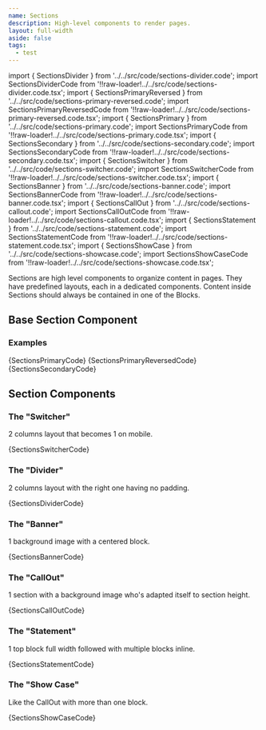 ```yaml
---
name: Sections
description: High-level components to render pages.
layout: full-width
aside: false
tags:
  - test
---
```


<!-- CODE IMPORTS -->

<!-- prettier-ignore -->
import { SectionsDivider } from '../../src/code/sections-divider.code'; 
import SectionsDividerCode from '!!raw-loader!../../src/code/sections-divider.code.tsx';
import { SectionsPrimaryReversed } from '../../src/code/sections-primary-reversed.code'; 
import SectionsPrimaryReversedCode from '!!raw-loader!../../src/code/sections-primary-reversed.code.tsx';
import { SectionsPrimary } from '../../src/code/sections-primary.code'; 
import SectionsPrimaryCode from '!!raw-loader!../../src/code/sections-primary.code.tsx';
import { SectionsSecondary } from '../../src/code/sections-secondary.code';
import SectionsSecondaryCode from '!!raw-loader!../../src/code/sections-secondary.code.tsx';
import { SectionsSwitcher } from '../../src/code/sections-switcher.code'; 
import SectionsSwitcherCode from '!!raw-loader!../../src/code/sections-switcher.code.tsx';
import { SectionsBanner } from '../../src/code/sections-banner.code'; 
import SectionsBannerCode from '!!raw-loader!../../src/code/sections-banner.code.tsx';
import { SectionsCallOut } from '../../src/code/sections-callout.code'; 
import SectionsCallOutCode from '!!raw-loader!../../src/code/sections-callout.code.tsx';
import { SectionsStatement } from '../../src/code/sections-statement.code';
import SectionsStatementCode from '!!raw-loader!../../src/code/sections-statement.code.tsx';
import { SectionsShowCase } from '../../src/code/sections-showcase.code'; 
import SectionsShowCaseCode from '!!raw-loader!../../src/code/sections-showcase.code.tsx';

<!-- END CODE IMPORTS -->

<DocHeader props={props}/>

Sections are high level components to organize content in pages. They have
predefined layouts, each in a dedicated components. Content inside Sections
should always be contained in one of the Blocks.

## Base Section Component

<!-- The base <Code>{`<Section/>`}</Code> component handles props that all other sections use. Those are: -->

### Examples

<SectionsPrimary />
<CodeBlock>{SectionsPrimaryCode}</CodeBlock>

<SectionsPrimaryReversed />
<CodeBlock>{SectionsPrimaryReversedCode}</CodeBlock>

<SectionsSecondary />
<CodeBlock>{SectionsSecondaryCode}</CodeBlock>

## Section Components

### The "Switcher"

2 columns layout that becomes 1 on mobile.

<SectionsSwitcher />
<CodeBlock>{SectionsSwitcherCode}</CodeBlock>

### The "Divider"

2 columns layout with the right one having no padding.

<SectionsDivider />
<CodeBlock>{SectionsDividerCode}</CodeBlock>

### The "Banner"

1 background image with a centered block.

<SectionsBanner />
<CodeBlock>{SectionsBannerCode}</CodeBlock>

### The "CallOut"

1 section with a background image who's adapted itself to section height.

<SectionsCallOut />
<CodeBlock>{SectionsCallOutCode}</CodeBlock>

### The "Statement"

1 top block full width followed with multiple blocks inline.

<SectionsStatement />
<CodeBlock>{SectionsStatementCode}</CodeBlock>

### The "Show Case"

Like the CallOut with more than one block.

<SectionsShowCase />
<CodeBlock>{SectionsShowCaseCode}</CodeBlock>
